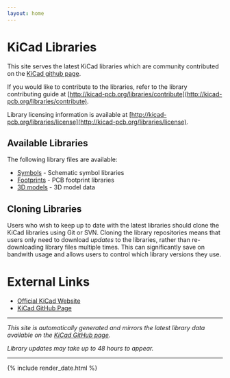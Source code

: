 ```yaml
---
layout: home
---
```


# KiCad Libraries

This site serves the latest KiCad libraries which are community contributed on the [KiCad github page](https://github.com/kicad).

If you would like to contribute to the libraries, refer to the library contributing guide at [http://kicad-pcb.org/libraries/contribute](http://kicad-pcb.org/libraries/contribute).

Library licensing information is available at [http://kicad-pcb.org/libraries/license](http://kicad-pcb.org/libraries/license).

## Available Libraries

The following library files are available:

* [Symbols](/symbols) - Schematic symbol libraries
* [Footprints](/footprints) - PCB footprint libraries
* [3D models](/packages3d) - 3D model data

## Cloning Libraries

Users who wish to keep up to date with the latest libraries should clone the KiCad libraries using Git or SVN. Cloning the library repositories means that users only need to download _updates_ to the libraries, rather than re-downloading library files multiple times. This can significantly save on bandwith usage and allows users to control which library versions they use.

# External Links

* [Official KiCad Website](http://kicad-pcb.org)
* [KiCad GitHub Page](https://github.com/kicad)

---

_This site is automatically generated and mirrors the latest library data available on the [KiCad GitHub page](https://github.com/kicad)._

_Library updates may take up to 48 hours to appear._

---

{% include render_date.html %}
